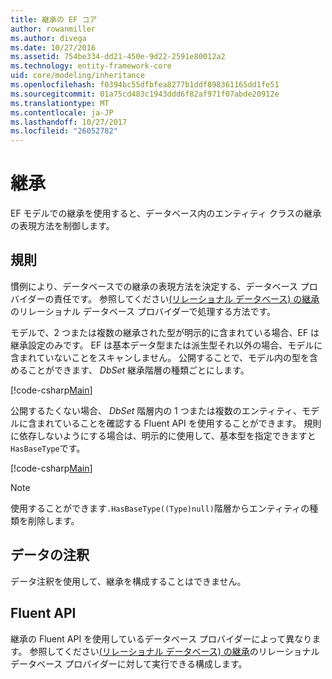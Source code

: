 ```yaml
---
title: 継承の EF コア
author: rowanmiller
ms.author: divega
ms.date: 10/27/2016
ms.assetid: 754be334-dd21-450e-9d22-2591e80012a2
ms.technology: entity-framework-core
uid: core/modeling/inheritance
ms.openlocfilehash: f0394bc55dfbfea8277b1ddf898361165dd1fe51
ms.sourcegitcommit: 01a75cd483c1943ddd6f82af971f07abde20912e
ms.translationtype: MT
ms.contentlocale: ja-JP
ms.lasthandoff: 10/27/2017
ms.locfileid: "26052782"
---
```

# <a name="inheritance"></a>継承

EF モデルでの継承を使用すると、データベース内のエンティティ クラスの継承の表現方法を制御します。

## <a name="conventions"></a>規則

慣例により、データベースでの継承の表現方法を決定する、データベース プロバイダーの責任です。 参照してください[(リレーショナル データベース) の継承](relational/inheritance.md)のリレーショナル データベース プロバイダーで処理する方法です。

モデルで、2 つまたは複数の継承された型が明示的に含まれている場合、EF は継承設定のみです。 EF は基本データ型または派生型それ以外の場合、モデルに含まれていないことをスキャンしません。 公開することで、モデル内の型を含めることができます、 *DbSet<TEntity>* 継承階層の種類ごとにします。

[!code-csharp[Main](../../../samples/core/Modeling/Conventions/Samples/InheritanceDbSets.cs?highlight=3-4&name=Model)]

公開するたくない場合、 *DbSet<TEntity>* 階層内の 1 つまたは複数のエンティティ、モデルに含まれていることを確認する Fluent API を使用することができます。
規則に依存しないようにする場合は、明示的に使用して、基本型を指定できますと`HasBaseType`です。

[!code-csharp[Main](../../../samples/core/Modeling/Conventions/Samples/InheritanceModelBuilder.cs?highlight=7&name=Context)]

> [!NOTE]
> 使用することができます`.HasBaseType((Type)null)`階層からエンティティの種類を削除します。

## <a name="data-annotations"></a>データの注釈

データ注釈を使用して、継承を構成することはできません。

## <a name="fluent-api"></a>Fluent API

継承の Fluent API を使用しているデータベース プロバイダーによって異なります。 参照してください[(リレーショナル データベース) の継承](relational/inheritance.md)のリレーショナル データベース プロバイダーに対して実行できる構成します。
